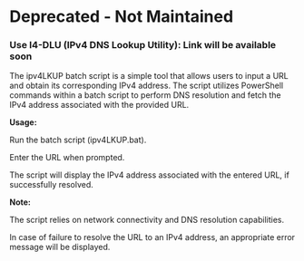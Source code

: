 # Deprecated - Not Maintained
### Use I4-DLU (IPv4 DNS Lookup Utility): Link will be available soon



The ipv4LKUP batch script is a simple tool that allows users to input a URL and obtain its corresponding IPv4 address. The script utilizes PowerShell commands within a batch script to perform DNS resolution and fetch the IPv4 address associated with the provided URL.

**Usage:**

Run the batch script (ipv4LKUP.bat).

Enter the URL when prompted.

The script will display the IPv4 address associated with the entered URL, if successfully resolved.

**Note:**

The script relies on network connectivity and DNS resolution capabilities.

In case of failure to resolve the URL to an IPv4 address, an appropriate error message will be displayed.
